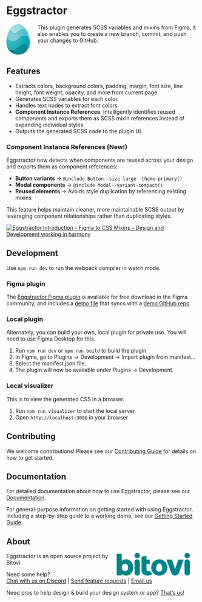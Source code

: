 # Eggstractor

<img align="left" src="img/eggstractor.png" height="80px" style="margin-right: 20px;">

This plugin generates SCSS variables and mixins from Figma, it also enables you to create a new branch, commit, and push your changes to GitHub.

<br>

## Features

- Extracts colors, background colors, padding, margin, font size, line height, font weight, opacity, and more from current page.
- Generates SCSS variables for each color.
- Handles text nodes to extract font colors.
- **Component Instance References**: Intelligently identifies reused components and exports them as SCSS mixin references instead of expanding individual styles
- Outputs the generated SCSS code to the plugin UI.

### Component Instance References (New!)

Eggstractor now detects when components are reused across your design and exports them as component references:

- **Button variants** → `@include Button--size-large--theme-primary()`
- **Modal components** → `@include Modal--variant-compact()`
- **Reused elements** → Avoids style duplication by referencing existing mixins

This feature helps maintain cleaner, more maintainable SCSS output by leveraging component relationships rather than duplicating styles.

<a href="https://www.youtube.com/watch?v=m7i-IexlZqQ">
  <img src="https://github.com/user-attachments/assets/3b8925f5-2fd5-47b3-8a7b-7763cec1eeec" alt="Eggstractor Introduction - Figma to CSS Mixins - Design and Development working in harmony" width="300">
</a>

## Development

Use `npm run dev` to run the webpack compiler in watch mode.

### Figma plugin

The [Eggstractor Figma plugin](https://www.figma.com/community/plugin/1464625803208186094/eggstractor) is available for free download in the Figma community, and includes a [demo file](https://www.figma.com/community/file/1472329589982734868) that syncs with a [demo GitHub repo](https://github.com/bitovi/eggstractor-demo).

### Local plugin

Alternately, you can build your own, local plugin for private use. You will need to use Figma Desktop for this.

1. Run `npm run dev` or `npm run build` to build the plugin
2. In Figma, go to Plugins → Development → Import plugin from manifest…
3. Select the manifest.json file.
4. The plugin will now be available under Plugins → Development.

### Local visualizer

This is to view the generated CSS in a browser.

1. Run `npm run visualizer` to start the local server
2. Open `http://localhost:3000` in your browser

## Contributing

We welcome contributions! Please see our [Contributing Guide](CONTRIBUTING.md) for details on how to get started.

## Documentation

For detailed documentation about how to use Eggstractor, please see our [Documentation](docs/DOCS.md).

For general-purpose information on getting started with using Eggstractor, including a step-by-step guide to a working demo, see our [Getting Started Guide](https://bitovi.atlassian.net/wiki/spaces/Eggstractor/overview).

## About

<img align="right" src="img/bitovi.png" height="60px" style="margin-right: 20px;">

Eggstractor is an open source project by Bitovi.

Need some help?  
[Chat with us on Discord](https://discord.com/channels/1007137664606150746/1044404122004242433 'https://discord.com/channels/1007137664606150746/1044404122004242433') | [Send feature requests](https://github.com/bitovi/eggstractor/issues/new 'https://github.com/bitovi/eggstractor/issues/new') | [Email us](mailto:support@bitovi.com 'mailto:support@bitovi.com')

Need pros to help design & build your design system or app? [That’s us](https://www.bitovi.com/services/product-design-consulting 'https://www.bitovi.com/services/product-design-consulting')!

<br>
